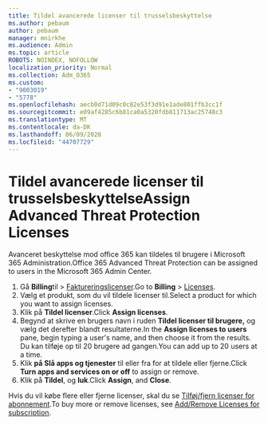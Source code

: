 ```yaml
---
title: Tildel avancerede licenser til trusselsbeskyttelse
ms.author: pebaum
author: pebaum
manager: mnirkhe
ms.audience: Admin
ms.topic: article
ROBOTS: NOINDEX, NOFOLLOW
localization_priority: Normal
ms.collection: Adm_O365
ms.custom:
- "9003019"
- "5778"
ms.openlocfilehash: aecb0d71d09c0c82e53f3d91e1ade801ffb3cc1f
ms.sourcegitcommit: e09af4285c6b81ca0a5320fdb811713ac25748c3
ms.translationtype: MT
ms.contentlocale: da-DK
ms.lasthandoff: 06/09/2020
ms.locfileid: "44707729"
---
```

# <a name="assign-advanced-threat-protection-licenses"></a><span data-ttu-id="8863d-102">Tildel avancerede licenser til trusselsbeskyttelse</span><span class="sxs-lookup"><span data-stu-id="8863d-102">Assign Advanced Threat Protection Licenses</span></span>

<span data-ttu-id="8863d-103">Avanceret beskyttelse mod office 365 kan tildeles til brugere i Microsoft 365 Administration.</span><span class="sxs-lookup"><span data-stu-id="8863d-103">Office 365 Advanced Threat Protection can be assigned to users in the Microsoft 365 Admin Center.</span></span>

1. <span data-ttu-id="8863d-104">Gå **Billing**til  >  [Faktureringslicenser](https://go.microsoft.com/fwlink/p/?linkid=842264).</span><span class="sxs-lookup"><span data-stu-id="8863d-104">Go to **Billing** > [Licenses](https://go.microsoft.com/fwlink/p/?linkid=842264).</span></span>
2. <span data-ttu-id="8863d-105">Vælg et produkt, som du vil tildele licenser til.</span><span class="sxs-lookup"><span data-stu-id="8863d-105">Select a product for which you want to assign licenses.</span></span>
3. <span data-ttu-id="8863d-106">Klik på **Tildel licenser**.</span><span class="sxs-lookup"><span data-stu-id="8863d-106">Click **Assign licenses**.</span></span>
4. <span data-ttu-id="8863d-107">Begynd at skrive en brugers navn i ruden **Tildel licenser til brugere,** og vælg det derefter blandt resultaterne.</span><span class="sxs-lookup"><span data-stu-id="8863d-107">In the **Assign licenses to users**  pane, begin typing a user's name, and then choose it from the results.</span></span> <span data-ttu-id="8863d-108">Du kan tilføje op til 20 brugere ad gangen.</span><span class="sxs-lookup"><span data-stu-id="8863d-108">You can add up to 20 users at a time.</span></span>
5. <span data-ttu-id="8863d-109">Klik **på Slå apps og tjenester** til eller fra for at tildele eller fjerne.</span><span class="sxs-lookup"><span data-stu-id="8863d-109">Click **Turn apps and services on or off**  to assign or remove.</span></span>
6. <span data-ttu-id="8863d-110">Klik på **Tildel**, og **luk**.</span><span class="sxs-lookup"><span data-stu-id="8863d-110">Click **Assign**, and  **Close**.</span></span>

<span data-ttu-id="8863d-111">Hvis du vil købe flere eller fjerne licenser, skal du se [Tilføj/fjern licenser for abonnement](https://docs.microsoft.com/microsoft-365/commerce/licenses/buy-licenses?view=o365-worldwide#add-or-remove-licenses-for-your-business-subscription).</span><span class="sxs-lookup"><span data-stu-id="8863d-111">To buy more or remove licenses, see [Add/Remove Licenses for subscription](https://docs.microsoft.com/microsoft-365/commerce/licenses/buy-licenses?view=o365-worldwide#add-or-remove-licenses-for-your-business-subscription).</span></span>